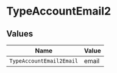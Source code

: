 # TypeAccountEmail2


## Values

| Name                     | Value                    |
| ------------------------ | ------------------------ |
| `TypeAccountEmail2Email` | email                    |